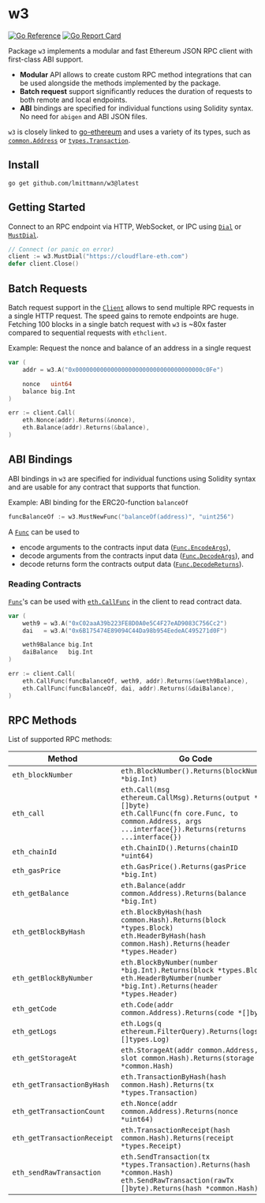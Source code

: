 # w3

[![Go Reference](https://pkg.go.dev/badge/github.com/lmittmann/w3.svg)](https://pkg.go.dev/github.com/lmittmann/w3)
[![Go Report Card](https://goreportcard.com/badge/github.com/lmittmann/w3)](https://goreportcard.com/report/github.com/lmittmann/w3)


Package `w3` implements a modular and fast Ethereum JSON RPC client with
first-class ABI support.

* **Modular** API allows to create custom RPC method integrations that can be
  used alongside the methods implemented by the package.
* **Batch request** support significantly reduces the duration of requests to
  both remote and local endpoints.
* **ABI** bindings are specified for individual functions using Solidity syntax.
  No need for `abigen` and ABI JSON files.

`w3` is closely linked to [go-ethereum](https://github.com/ethereum/go-ethereum)
and uses a variety of its types, such as [`common.Address`](https://pkg.go.dev/github.com/ethereum/go-ethereum/common#Address)
or [`types.Transaction`](https://pkg.go.dev/github.com/ethereum/go-ethereum/core/types#Transaction).


## Install

```
go get github.com/lmittmann/w3@latest
```


## Getting Started

Connect to an RPC endpoint via HTTP, WebSocket, or IPC using [`Dial`](https://pkg.go.dev/github.com/lmittmann/w3#Dial)
or [`MustDial`](https://pkg.go.dev/github.com/lmittmann/w3#MustDial).

```go
// Connect (or panic on error)
client := w3.MustDial("https://cloudflare-eth.com")
defer client.Close()
```

## Batch Requests

Batch request support in the [`Client`](https://pkg.go.dev/github.com/lmittmann/w3#Client)
allows to send multiple RPC requests in a single HTTP request. The speed gains
to remote endpoints are huge. Fetching 100 blocks in a single batch request
with `w3` is ~80x faster compared to sequential requests with `ethclient`.

Example: Request the nonce and balance of an address in a single request

```go
var (
	addr = w3.A("0x000000000000000000000000000000000000c0Fe")

	nonce   uint64
	balance big.Int
)

err := client.Call(
	eth.Nonce(addr).Returns(&nonce),
	eth.Balance(addr).Returns(&balance),
)
```


## ABI Bindings

ABI bindings in `w3` are specified for individual functions using Solidity
syntax and are usable for any contract that supports that function.

Example: ABI binding for the ERC20-function `balanceOf`

```go
funcBalanceOf := w3.MustNewFunc("balanceOf(address)", "uint256")
```

A [`Func`](https://pkg.go.dev/github.com/lmittmann/w3#Func) can be used to

* encode arguments to the contracts input data ([`Func.EncodeArgs`](https://pkg.go.dev/github.com/lmittmann/w3#Func.EncodeArgs)),
* decode arguments from the contracts input data ([`Func.DecodeArgs`](https://pkg.go.dev/github.com/lmittmann/w3#Func.DecodeArgs)), and
* decode returns form the contracts output data ([`Func.DecodeReturns`](https://pkg.go.dev/github.com/lmittmann/w3#Func.DecodeReturns)).

### Reading Contracts

[`Func`](https://pkg.go.dev/github.com/lmittmann/w3#Func)'s can be used with
[`eth.CallFunc`](https://pkg.go.dev/github.com/lmittmann/w3/module/eth#CallFunc)
in the client to read contract data.

```go
var (
	weth9 = w3.A("0xC02aaA39b223FE8D0A0e5C4F27eAD9083C756Cc2")
	dai   = w3.A("0x6B175474E89094C44Da98b954EedeAC495271d0F")

	weth9Balance big.Int
	daiBalance   big.Int
)

err := client.Call(
	eth.CallFunc(funcBalanceOf, weth9, addr).Returns(&weth9Balance),
	eth.CallFunc(funcBalanceOf, dai, addr).Returns(&daiBalance),
)
```


## RPC Methods

List of supported RPC methods:

Method                       | Go Code
-----------------------------|---------
`eth_blockNumber`            | `eth.BlockNumber().Returns(blockNumber *big.Int)`
`eth_call`                   | `eth.Call(msg ethereum.CallMsg).Returns(output *[]byte)`<br>`eth.CallFunc(fn core.Func, to common.Address, args ...interface{}).Returns(returns ...interface{})`
`eth_chainId`                | `eth.ChainID().Returns(chainID *uint64)`
`eth_gasPrice`               | `eth.GasPrice().Returns(gasPrice *big.Int)`
`eth_getBalance`             | `eth.Balance(addr common.Address).Returns(balance *big.Int)`
`eth_getBlockByHash`         | `eth.BlockByHash(hash common.Hash).Returns(block *types.Block)`<br>`eth.HeaderByHash(hash common.Hash).Returns(header *types.Header)`
`eth_getBlockByNumber`       | `eth.BlockByNumber(number *big.Int).Returns(block *types.Block)`<br>`eth.HeaderByNumber(number *big.Int).Returns(header *types.Header)`
`eth_getCode`                | `eth.Code(addr common.Address).Returns(code *[]byte)`
`eth_getLogs`                | `eth.Logs(q ethereum.FilterQuery).Returns(logs *[]types.Log)`
`eth_getStorageAt`           | `eth.StorageAt(addr common.Address, slot common.Hash).Returns(storage *common.Hash)`
`eth_getTransactionByHash`   | `eth.TransactionByHash(hash common.Hash).Returns(tx *types.Transaction)`
`eth_getTransactionCount`    | `eth.Nonce(addr common.Address).Returns(nonce *uint64)`
`eth_getTransactionReceipt`  | `eth.TransactionReceipt(hash common.Hash).Returns(receipt *types.Receipt)`
`eth_sendRawTransaction`     | `eth.SendTransaction(tx *types.Transaction).Returns(hash *common.Hash)`<br>`eth.SendRawTransaction(rawTx []byte).Returns(hash *common.Hash)`
